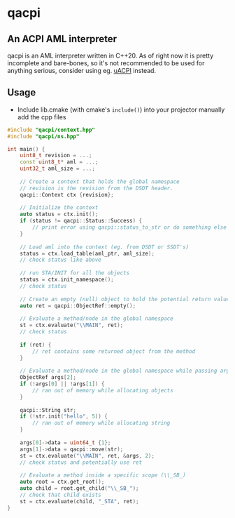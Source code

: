 # qacpi
## An ACPI AML interpreter
qacpi is an AML interpreter written in C++20. As of right now it is pretty incomplete
and bare-bones, so it's not recommended to be used for anything serious,
consider using eg. [uACPI](https://github.com/UltraOS/uACPI) instead.

## Usage
- Include lib.cmake (with cmake's `include()`) into your projector manually add the cpp files
```cpp
#include "qacpi/context.hpp"
#include "qacpi/ns.hpp"

int main() {
	uint8_t revision = ...;
	const uint8_t* aml = ...;
	uint32_t aml_size = ...;
	
	// Create a context that holds the global namespace
	// revision is the revision from the DSDT header.
	qacpi::Context ctx {revision};
	
	// Initialize the context
	auto status = ctx.init();
	if (status != qacpi::Status::Success) {
		// print error using qacpi::status_to_str or do something else
	}
	
	// Load aml into the context (eg. from DSDT or SSDT's)
	status = ctx.load_table(aml_ptr, aml_size);
	// check status like above
	
	// run STA/INIT for all the objects
	status = ctx.init_namespace();
	// check status
	
	// Create an empty (null) object to hold the potential return value
	auto ret = qacpi::ObjectRef::empty();
	
	// Evaluate a method/node in the global namespace
	st = ctx.evaluate("\\MAIN", ret);
	// check status
	
	if (ret) {
		// ret contains some returned object from the method
	}
	
	// Evaluate a method/node in the global namespace while passing arguments
	ObjectRef args[2];
	if (!args[0] || !args[1]) {
		// ran out of memory while allocating objects
	}
	
	qacpi::String str;
	if (!str.init("hello", 5)) {
		// ran out of memory while allocating string
	}
	
	args[0]->data = uint64_t {1};
	args[1]->data = qacpi::move(str);
	st = ctx.evaluate("\\MAIN", ret, &args, 2);
	// check status and potentially use ret
	
	// Evaluate a method inside a specific scope (\\_SB_)
	auto root = ctx.get_root();
	auto child = root.get_child("\\_SB_");
	// check that child exists
	st = ctx.evaluate(child, "_STA", ret);
}

```
